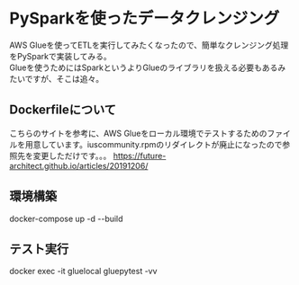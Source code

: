 # PySparkを使ったデータクレンジング
AWS Glueを使ってETLを実行してみたくなったので、簡単なクレンジング処理をPySparkで実装してみる。  
Glueを使うためにはSparkというよりGlueのライブラリを扱える必要もあるみたいですが、そこは追々。
## Dockerfileについて
こちらのサイトを参考に、AWS Glueをローカル環境でテストするためのファイルを用意しています。iuscommunity.rpmのリダイレクトが廃止になったので参照先を変更しただけです。。。
https://future-architect.github.io/articles/20191206/
## 環境構築
docker-compose up -d --build
## テスト実行
docker exec -it gluelocal gluepytest -vv
